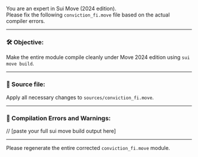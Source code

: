 You are an expert in Sui Move (2024 edition).  
Please fix the following `conviction_fi.move` file based on the actual compiler errors.

---

### 🛠 Objective:

Make the entire module compile cleanly under Move 2024 edition using `sui move build`.

---

### 📄 Source file:

Apply all necessary changes to `sources/conviction_fi.move`.

---

### 🔴 Compilation Errors and Warnings:

// [paste your full sui move build output here]

---

Please regenerate the entire corrected `conviction_fi.move` module.
